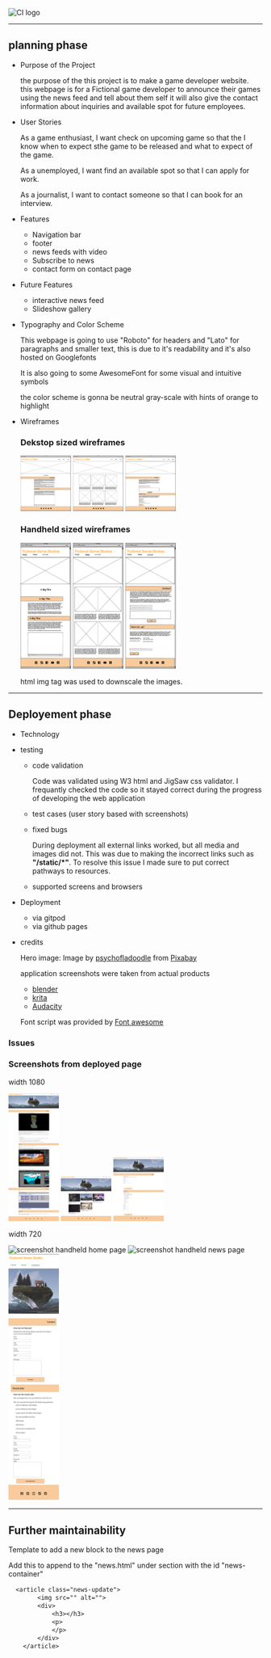 ![CI logo](https://codeinstitute.s3.amazonaws.com/fullstack/ci_logo_small.png)
***

## planning phase
* Purpose of the Project

   the purpose of the this project is to make a game developer website.
   this webpage is for a Fictional game developer to announce their games using the news feed and tell about them self
   it will also give the contact information about inquiries and available spot for future employees.

* User Stories

   As a game enthusiast, I want check on upcoming game so that the I know when to expect sthe game to be released and what to expect of the game.

   As a unemployed, I want find an available spot so that I can apply for work.

   As a journalist, I want to contact someone so that I can book for an interview.

* Features

   * Navigation bar
   * footer
   * news feeds with video
   * Subscribe to news
   * contact form on contact page

* Future Features

    * interactive news feed
    * Slideshow gallery

* Typography and Color Scheme

   This webpage is going to use "Roboto" for headers and "Lato" for paragraphs and smaller text, this is due to it's readability and it's also hosted on Googlefonts

   It is also going to some AwesomeFont for some visual and intuitive symbols

   the color scheme is gonna be neutral gray-scale with hints of orange to highlight 

* Wireframes

   ### Dekstop sized wireframes

   <img src="docs/wireframes/homedesktopsize.png" alt="wireframe for desktop sized home page" width="100">
   <img src="docs/wireframes/newsdesktopsize.png" alt="wireframe for desktop sized news page" width="100">
   <img src="docs/wireframes/contactdesktopsize.png" alt="wireframe for desktop sized contact page" width="100">

   ### Handheld sized wireframes

   <img src="docs/wireframes/homephonesize.png" alt="wireframe for handheld sized home" width="100">
   <img src="docs/wireframes/newsphonesize.png" alt="wireframe for handheld sized home" width="100">
   <img src="docs/wireframes/contactphonesize.png" alt="wireframe for handheld sized home" width="100">

   html img tag was used to downscale the images.
***

## Deployement phase

* Technology
* testing
   * code validation
   
      Code was validated using W3 html and JigSaw css validator.
      I frequantly checked the code so it stayed correct during the progress of developing the web application

   * test cases (user story based with screenshots)
   * fixed bugs

      During deployment all external links worked, but all media and images did not.
      This was due to making the incorrect links such as **"/static/*"**.
      To resolve this issue I made sure to put correct pathways to resources.


   * supported screens and browsers

* Deployment
   * via gitpod
   * via github pages
* credits

   Hero image: Image by [psychofladoodle](https://pixabay.com/users/psychofladoodle) from [Pixabay](https://pixabay.com)

   application screenshots were taken from actual products
     * [blender](https://www.blender.org/)
     * [krita](https://krita.org/)
     * [Audacity](https://www.audacityteam.org/)

   Font script was provided by [Font awesome](https://fontawesome.com/)

### Issues



 ### Screenshots from deployed page

width 1080

<img src="docs/screenshots/shot-home-1080.png" alt="screenshot deskop home page" width="100">
<img src="docs/screenshots/shot-news-1080.png" alt="screenshot deskop news page" width="100">
<img src="docs/screenshots/shot-contact-1080.png" alt="screenshot deskop contact page" width="100">

width 720

<img src="docs/screenshots/shot-home-720.png" alt="screenshot handheld home page" width="100">
<img src="docs/screenshots/shot-news-720.png" alt="screenshot handheld news page" width="100">
<img src="docs/screenshots/shot-contact-720.png" alt="screenshot handheld contact page" width="100">

 

***

## Further maintainability

Template to add a new block to the news page

Add this to append to the "news.html" under section with the id "news-container"

      <article class="news-update">
            <img src="" alt="">
            <div>
                <h3></h3>
                <p>
                </p>
            </div>
        </article>
 


